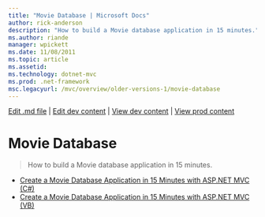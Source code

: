 ```yaml
---
title: "Movie Database | Microsoft Docs"
author: rick-anderson
description: "How to build a Movie database application in 15 minutes."
ms.author: riande
manager: wpickett
ms.date: 11/08/2011
ms.topic: article
ms.assetid: 
ms.technology: dotnet-mvc
ms.prod: .net-framework
msc.legacyurl: /mvc/overview/older-versions-1/movie-database
---
```

[Edit .md file](C:\Projects\msc\dev\Msc.Www\Web.ASP\App_Data\github\mvc\overview\older-versions-1\index.md) | [Edit dev content](http://www.aspdev.net/umbraco#/content/content/edit/35645) | [View dev content](http://docs.aspdev.net/tutorials/mvc/overview/older-versions-1/movie-database/index.html) | [View prod content](http://www.asp.net/mvc/overview/older-versions-1/movie-database)

Movie Database
====================
> How to build a Movie database application in 15 minutes.


- [Create a Movie Database Application in 15 Minutes with ASP.NET MVC (C#)](create-a-movie-database-application-in-15-minutes-with-asp-net-mvc-cs.md)
- [Create a Movie Database Application in 15 Minutes with ASP.NET MVC (VB)](create-a-movie-database-application-in-15-minutes-with-asp-net-mvc-vb.md)